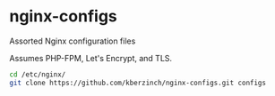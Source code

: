 # nginx-configs
Assorted Nginx configuration files

Assumes PHP-FPM, Let's Encrypt, and TLS.

```bash
cd /etc/nginx/
git clone https://github.com/kberzinch/nginx-configs.git configs
```
